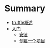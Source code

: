 # Summary

* [truffle概述](README.md)
* [入门](chapter1.md)
  * [安装](chapter1/an-zhuang.md)
  * [创建一个项目](chapter1/chuang-jian-yi-ge-xiang-mu.md)

